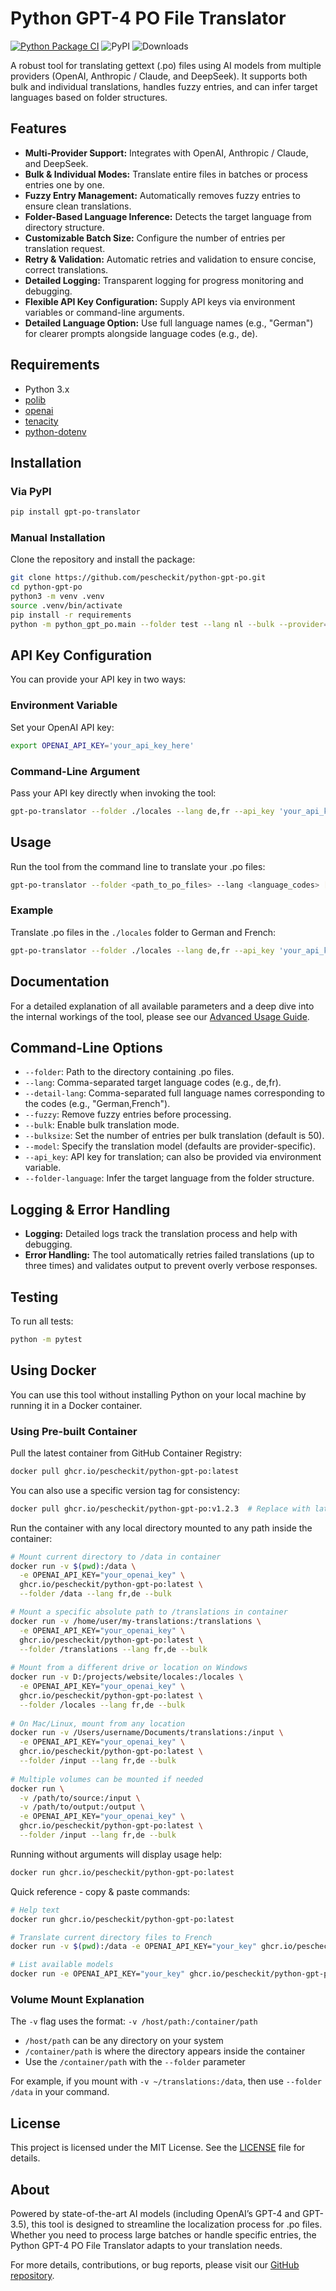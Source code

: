 # Python GPT-4 PO File Translator

[![Python Package CI](https://github.com/pescheckit/python-gpt-po/actions/workflows/python-ci-package.yml/badge.svg)](https://github.com/pescheckit/python-gpt-po/actions/workflows/python-ci-package.yml)
![PyPI](https://img.shields.io/pypi/v/gpt-po-translator?label=gpt-po-translator)
![Downloads](https://pepy.tech/badge/gpt-po-translator)

A robust tool for translating gettext (.po) files using AI models from multiple providers (OpenAI, Anthropic / Claude, and DeepSeek). It supports both bulk and individual translations, handles fuzzy entries, and can infer target languages based on folder structures.

## Features

- **Multi-Provider Support:** Integrates with OpenAI, Anthropic / Claude, and DeepSeek.
- **Bulk & Individual Modes:** Translate entire files in batches or process entries one by one.
- **Fuzzy Entry Management:** Automatically removes fuzzy entries to ensure clean translations.
- **Folder-Based Language Inference:** Detects the target language from directory structure.
- **Customizable Batch Size:** Configure the number of entries per translation request.
- **Retry & Validation:** Automatic retries and validation to ensure concise, correct translations.
- **Detailed Logging:** Transparent logging for progress monitoring and debugging.
- **Flexible API Key Configuration:** Supply API keys via environment variables or command-line arguments.
- **Detailed Language Option:** Use full language names (e.g., "German") for clearer prompts alongside language codes (e.g., de).

## Requirements

- Python 3.x
- [polib](https://pypi.org/project/polib/)
- [openai](https://pypi.org/project/openai/)
- [tenacity](https://pypi.org/project/tenacity/)
- [python-dotenv](https://pypi.org/project/python-dotenv/)

## Installation

### Via PyPI

```bash
pip install gpt-po-translator
```

### Manual Installation

Clone the repository and install the package:

```bash
git clone https://github.com/pescheckit/python-gpt-po.git
cd python-gpt-po
python3 -m venv .venv
source .venv/bin/activate
pip install -r requirements
python -m python_gpt_po.main --folder test --lang nl --bulk --provider="deepseek" --list-models
```

## API Key Configuration

You can provide your API key in two ways:

### Environment Variable

Set your OpenAI API key:

```bash
export OPENAI_API_KEY='your_api_key_here'
```

### Command-Line Argument

Pass your API key directly when invoking the tool:

```bash
gpt-po-translator --folder ./locales --lang de,fr --api_key 'your_api_key_here' --bulk --bulksize 100 --folder-language
```

## Usage

Run the tool from the command line to translate your .po files:

```bash
gpt-po-translator --folder <path_to_po_files> --lang <language_codes> [options]
```

### Example

Translate .po files in the `./locales` folder to German and French:

```bash
gpt-po-translator --folder ./locales --lang de,fr --api_key 'your_api_key_here' --bulk --bulksize 40 --folder-language --detail-lang "German,French"
```

## Documentation

For a detailed explanation of all available parameters and a deep dive into the internal workings of the tool, please see our [Advanced Usage Guide](docs/usage.md).

## Command-Line Options

- `--folder`: Path to the directory containing .po files.
- `--lang`: Comma-separated target language codes (e.g., de,fr).
- `--detail-lang`: Comma-separated full language names corresponding to the codes (e.g., "German,French").
- `--fuzzy`: Remove fuzzy entries before processing.
- `--bulk`: Enable bulk translation mode.
- `--bulksize`: Set the number of entries per bulk translation (default is 50).
- `--model`: Specify the translation model (defaults are provider-specific).
- `--api_key`: API key for translation; can also be provided via environment variable.
- `--folder-language`: Infer the target language from the folder structure.

## Logging & Error Handling

- **Logging:** Detailed logs track the translation process and help with debugging.
- **Error Handling:** The tool automatically retries failed translations (up to three times) and validates output to prevent overly verbose responses.

## Testing

To run all tests:

```bash
python -m pytest
```

## Using Docker

You can use this tool without installing Python on your local machine by running it in a Docker container.

### Using Pre-built Container

Pull the latest container from GitHub Container Registry:

```bash
docker pull ghcr.io/pescheckit/python-gpt-po:latest
```

You can also use a specific version tag for consistency:

```bash 
docker pull ghcr.io/pescheckit/python-gpt-po:v1.2.3  # Replace with latest version
```

Run the container with any local directory mounted to any path inside the container:

```bash
# Mount current directory to /data in container
docker run -v $(pwd):/data \
  -e OPENAI_API_KEY="your_openai_key" \
  ghcr.io/pescheckit/python-gpt-po:latest \
  --folder /data --lang fr,de --bulk

# Mount a specific absolute path to /translations in container
docker run -v /home/user/my-translations:/translations \
  -e OPENAI_API_KEY="your_openai_key" \
  ghcr.io/pescheckit/python-gpt-po:latest \
  --folder /translations --lang fr,de --bulk
  
# Mount from a different drive or location on Windows
docker run -v D:/projects/website/locales:/locales \
  -e OPENAI_API_KEY="your_openai_key" \
  ghcr.io/pescheckit/python-gpt-po:latest \
  --folder /locales --lang fr,de --bulk
  
# On Mac/Linux, mount from any location
docker run -v /Users/username/Documents/translations:/input \
  -e OPENAI_API_KEY="your_openai_key" \
  ghcr.io/pescheckit/python-gpt-po:latest \
  --folder /input --lang fr,de --bulk
  
# Multiple volumes can be mounted if needed
docker run \
  -v /path/to/source:/input \
  -v /path/to/output:/output \
  -e OPENAI_API_KEY="your_openai_key" \
  ghcr.io/pescheckit/python-gpt-po:latest \
  --folder /input --lang fr,de --bulk
```

Running without arguments will display usage help:

```bash
docker run ghcr.io/pescheckit/python-gpt-po:latest
```

Quick reference - copy & paste commands:

```bash
# Help text
docker run ghcr.io/pescheckit/python-gpt-po:latest

# Translate current directory files to French
docker run -v $(pwd):/data -e OPENAI_API_KEY="your_key" ghcr.io/pescheckit/python-gpt-po:latest --folder /data --lang fr

# List available models
docker run -e OPENAI_API_KEY="your_key" ghcr.io/pescheckit/python-gpt-po:latest --provider openai --list-models
```

### Volume Mount Explanation

The `-v` flag uses the format: `-v /host/path:/container/path`

- `/host/path` can be any directory on your system
- `/container/path` is where the directory appears inside the container
- Use the `/container/path` with the `--folder` parameter

For example, if you mount with `-v ~/translations:/data`, then use `--folder /data` in your command.

## License

This project is licensed under the MIT License. See the [LICENSE](LICENSE) file for details.

## About

Powered by state-of-the-art AI models (including OpenAI’s GPT-4 and GPT-3.5), this tool is designed to streamline the localization process for .po files. Whether you need to process large batches or handle specific entries, the Python GPT-4 PO File Translator adapts to your translation needs.

For more details, contributions, or bug reports, please visit our [GitHub repository](https://github.com/pescheckit/python-gpt-po).